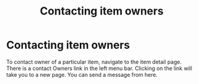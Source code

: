﻿---
ms.date:  06/12/2017
contributor:  JKeithB
ms.topic:  conceptual
keywords:  gallery,powershell,cmdlet,psgallery
title:  Contacting item owners
---
# Contacting item owners

To contact owner of a particular item, navigate to the item detail page.
There is a contact Owners link in the left menu bar.
Clicking on the link will take you to a new page.
You can send a message from here.